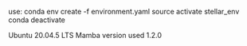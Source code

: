 use: conda env create -f environment.yaml
source activate stellar_env
conda deactivate

Ubuntu 20.04.5 LTS
Mamba version used 1.2.0